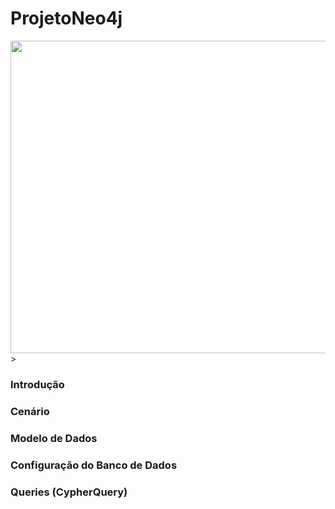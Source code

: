 # ProjetoNeo4j

<img src="https://github.com/KarlaLutz/cripto/blob/main/Bancos%20de%20Dados%20NoSQL%20Grafos.gif" width="1600" height="500" />>

### Introdução


### Cenário


### Modelo de Dados


### Configuração do Banco de Dados


### Queries (CypherQuery)

